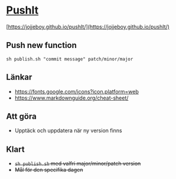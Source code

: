 # [PushIt](https://jojjeboy.github.io/pushIt/)
[https://jojjeboy.github.io/pushIt/](https://jojjeboy.github.io/pushIt/)

## Push new function
`sh publish.sh "commit message" patch/minor/major`


## Länkar 
- https://fonts.google.com/icons?icon.platform=web
- https://www.markdownguide.org/cheat-sheet/


## Att göra 
- Upptäck och uppdatera när ny version finns



## Klart
- ~~`sh publish.sh` med valfri major/minor/patch version~~
- ~~Mål för den specifika dagen~~